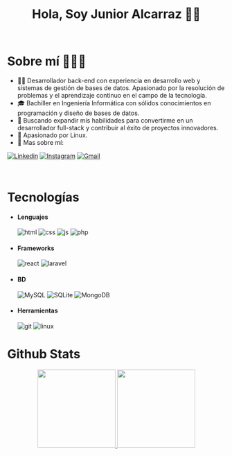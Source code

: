 <h1 align="center"> Hola, Soy Junior Alcarraz 🤘🏻 </h1>

<br>
<h1> Sobre mí 🧑🏻‍💻 </h1>

  - 👨‍💻 Desarrollador back-end con experiencia en desarrollo web y sistemas de gestión de bases de datos. Apasionado por la resolución de problemas y el aprendizaje continuo en el campo de la tecnología.
  - 🎓 Bachiller en Ingeniería Informática con sólidos conocimientos en programación y diseño de bases de datos.
  - 🚀 Buscando expandir mis habilidades para convertirme en un desarrollador full-stack y contribuir al éxito de proyectos innovadores.
  - 🐧 Apasionado por Linux.
  - 🤙 Mas sobre mí:

[![Linkedin](https://img.shields.io/badge/-blue?style=flat&logo=Linkedin&logoColor=white)](https://www.linkedin.com/in/junioralcarraz/)
[![Instagram](https://img.shields.io/badge/-white?style=flat&logo=Instagram&logoColor=white&color=833AB4)](https://www.instagram.com/junior.alcarraz/)
[![Gmail](https://img.shields.io/badge/-Contactame_via_Gmail-c14438?style=flat&logo=Gmail&logoColor=white&color=BB001B)](mailto:guillermo.junior.30@gmail.com)

<br>
  
<h1> Tecnologías </h1>
  
- <h4> Lenguajes </h4>
  
  <img src = "https://img.shields.io/badge/HTML5-E34F26?style=for-the-badge&logo=html5&logoColor=white" alt = "html" />
  <img src = "https://img.shields.io/badge/CSS3-1572B6?style=for-the-badge&logo=css3&logoColor=white" alt = "css" />
  <img src = "https://img.shields.io/badge/JavaScript-111111?style=for-the-badge&logo=javascript&logoColor=F7DF1E" alt = "js" />
  <img src = "https://img.shields.io/badge/PHP-4F5B93?style=for-the-badge&logo=php&logoColor=white" alt = "php" />
  
- <h4> Frameworks </h4>
  <img src = "https://img.shields.io/badge/react-%2320232a.svg?style=for-the-badge&logo=react&logoColor=%2361DAFB" alt = "react" />
  <img src = "https://img.shields.io/badge/laravel-eb4432?style=for-the-badge&logo=laravel&logoColor=white" alt = "laravel" />
  
- <h4> BD </h4>
  <img src="https://img.shields.io/badge/MySQL-4479A1?logo=mysql&logoColor=fff&style=for-the-badge" alt="MySQL" />
  <img src ="https://img.shields.io/badge/SQLite-003B57?logo=sqlite&logoColor=fff&style=for-the-badge" alt="SQLite"/>
  <img src ="https://img.shields.io/badge/MongoDB-47A248?logo=mongodb&logoColor=fff&style=for-the-badge" alt="MongoDB"/>
  
- <h4> Herramientas </h4>
    <img src = "https://img.shields.io/badge/git-%23F05033.svg?style=for-the-badge&logo=git&logoColor=white" alt = "git" />
    <img src = "https://img.shields.io/badge/linux-001E36.svg?style=for-the-badge&logo=linux&logoColor=" alt = "linux" />

<h1> Github Stats </h1>
<div align="center">
  <a href="https://github.com/alcarraz301997">
    <img height="180em" src="https://github-readme-stats-eight-theta.vercel.app/api?username=k3nt456&show_icons=true&theme=algolia&include_all_commits=true&count_private=true"/>
    <img height="180em" src="https://github-readme-stats-eight-theta.vercel.app/api/top-langs/?username=k3nt456&layout=compact&langs_count=8&theme=algolia"/>
  </a>
</div>
